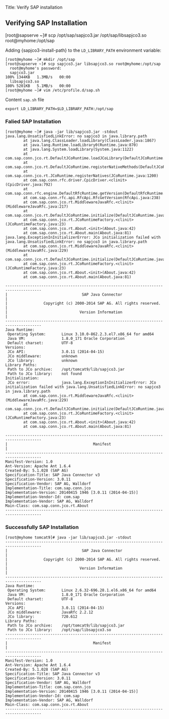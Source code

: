 Title: Verify SAP installation

Verifying SAP Installation
-------------



[root@sapserve ~]# scp /opt/sap/sapjco3.jar /opt/sap/libsapjco3.so root@myhome:/opt/sap


Adding {sapjco3-install-path} to the `LD_LIBRARY_PATH` environment variable:

    [root@myhome ~]# mkdir /opt/sap
    [root@sapserve ~]# scp sapjco3.jar libsapjco3.so root@myhome:/opt/sap
      root@myhome's password:
      sapjco3.jar                                                                     100% 1344KB   1.3MB/s   00:00
      libsapjco3.so                                                                   100% 5201KB   5.1MB/s   00:00
    [root@myhome ~]# vim /etc/profile.d/sap.sh

Content `sap.sh` file 

    export LD_LIBRARY_PATH=$LD_LIBRARY_PATH:/opt/sap




### Falied SAP Installation

    [root@myhome ~]# java -jar lib/sapjco3.jar -stdout
    java.lang.UnsatisfiedLinkError: no sapjco3 in java.library.path
            at java.lang.ClassLoader.loadLibrary(ClassLoader.java:1867)
            at java.lang.Runtime.loadLibrary0(Runtime.java:870)
            at java.lang.System.loadLibrary(System.java:1122)
            at com.sap.conn.jco.rt.DefaultJCoRuntime.loadJCoLibrary(DefaultJCoRuntime.java:772)
            at com.sap.conn.jco.rt.DefaultJCoRuntime.registerNativeMethods(DefaultJCoRuntime.java:382)
            at com.sap.conn.jco.rt.JCoRuntime.registerNatives(JCoRuntime.java:1200)
            at com.sap.conn.rfc.driver.CpicDriver.<clinit>(CpicDriver.java:792)
            at com.sap.conn.rfc.engine.DefaultRfcRuntime.getVersion(DefaultRfcRuntime.java:36)
            at com.sap.conn.rfc.api.RfcApi.RfcGetVersion(RfcApi.java:238)
            at com.sap.conn.jco.rt.MiddlewareJavaRfc.<clinit>(MiddlewareJavaRfc.java:217)
            at com.sap.conn.jco.rt.DefaultJCoRuntime.initialize(DefaultJCoRuntime.java:98)
            at com.sap.conn.jco.rt.JCoRuntimeFactory.<clinit>(JCoRuntimeFactory.java:23)
            at com.sap.conn.jco.rt.About.<init>(About.java:42)
            at com.sap.conn.jco.rt.About.main(About.java:81)
    java.lang.ExceptionInInitializerError: JCo initialization failed with java.lang.UnsatisfiedLinkError: no sapjco3 in java.library.path
            at com.sap.conn.jco.rt.MiddlewareJavaRfc.<clinit>(MiddlewareJavaRfc.java:229)
            at com.sap.conn.jco.rt.DefaultJCoRuntime.initialize(DefaultJCoRuntime.java:98)
            at com.sap.conn.jco.rt.JCoRuntimeFactory.<clinit>(JCoRuntimeFactory.java:23)
            at com.sap.conn.jco.rt.About.<init>(About.java:42)
            at com.sap.conn.jco.rt.About.main(About.java:81)
    
    --------------------------------------------------------------------------------------
    |                                 SAP Java Connector                                 |
    |                Copyright (c) 2000-2014 SAP AG. All rights reserved.                |
    |                                Version Information                                 |
    --------------------------------------------------------------------------------------
    Java Runtime:
     Operating System:       Linux 3.10.0-862.2.3.el7.x86_64 for amd64
     Java VM:                1.8.0_171 Oracle Corporation
     Default charset:        UTF-8
    Versions:
     JCo API:                3.0.11 (2014-04-15)
     JCo middleware:         unknown
     JCo library:            unknown
    Library Paths:
     Path to JCo archive:    /opt/tomcat9/lib/sapjco3.jar
     Path to JCo library:    not found
    Initialization:
     JCo error:              java.lang.ExceptionInInitializerError: JCo initialization failed with java.lang.UnsatisfiedLinkError: no sapjco3 in java.library.path
            at com.sap.conn.jco.rt.MiddlewareJavaRfc.<clinit>(MiddlewareJavaRfc.java:229)
            at com.sap.conn.jco.rt.DefaultJCoRuntime.initialize(DefaultJCoRuntime.java:98)
            at com.sap.conn.jco.rt.JCoRuntimeFactory.<clinit>(JCoRuntimeFactory.java:23)
            at com.sap.conn.jco.rt.About.<init>(About.java:42)
            at com.sap.conn.jco.rt.About.main(About.java:81)
    
    --------------------------------------------------------------------------------------
    |                                      Manifest                                      |
    --------------------------------------------------------------------------------------
    Manifest-Version: 1.0
    Ant-Version: Apache Ant 1.6.4
    Created-By: 5.1.028 (SAP AG)
    Specification-Title: SAP Java Connector v3
    Specification-Version: 3.0.11
    Specification-Vendor: SAP AG, Walldorf
    Implementation-Title: com.sap.conn.jco
    Implementation-Version: 20140415 1946 [3.0.11 (2014-04-15)]
    Implementation-Vendor-Id: com.sap
    Implementation-Vendor: SAP AG, Walldorf
    Main-Class: com.sap.conn.jco.rt.About
    --------------------------------------------------------------------------------------


### Successfully SAP Installation

    [root@myhome tomcat9]# java -jar lib/sapjco3.jar -stdout
    --------------------------------------------------------------------------------------
    |                                 SAP Java Connector                                 |
    |                Copyright (c) 2000-2014 SAP AG. All rights reserved.                |
    |                                Version Information                                 |
    --------------------------------------------------------------------------------------
    Java Runtime:
     Operating System:       Linux 2.6.32-696.28.1.el6.x86_64 for amd64
     Java VM:                1.8.0_171 Oracle Corporation
     Default charset:        UTF-8
    Versions:
     JCo API:                3.0.11 (2014-04-15)
     JCo middleware:         JavaRfc 2.2.12
     JCo library:            720.612
    Library Paths:
     Path to JCo archive:    /opt/tomcat9/lib/sapjco3.jar
     Path to JCo library:    /opt/sap/libsapjco3.so
    --------------------------------------------------------------------------------------
    |                                      Manifest                                      |
    --------------------------------------------------------------------------------------
    Manifest-Version: 1.0
    Ant-Version: Apache Ant 1.6.4
    Created-By: 5.1.028 (SAP AG)
    Specification-Title: SAP Java Connector v3
    Specification-Version: 3.0.11
    Specification-Vendor: SAP AG, Walldorf
    Implementation-Title: com.sap.conn.jco
    Implementation-Version: 20140415 1946 [3.0.11 (2014-04-15)]
    Implementation-Vendor-Id: com.sap
    Implementation-Vendor: SAP AG, Walldorf
    Main-Class: com.sap.conn.jco.rt.About
    --------------------------------------------------------------------------------------

